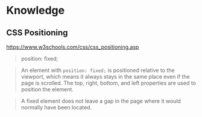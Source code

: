 # Knowledge

## CSS Positioning
https://www.w3schools.com/css/css_positioning.asp

>position: fixed;

>An element with `position: fixed;` is positioned relative to the viewport, which means it always stays in the same place even if the page is scrolled. The top, right, bottom, and left properties are used to position the element.

>A fixed element does not leave a gap in the page where it would normally have been located.
